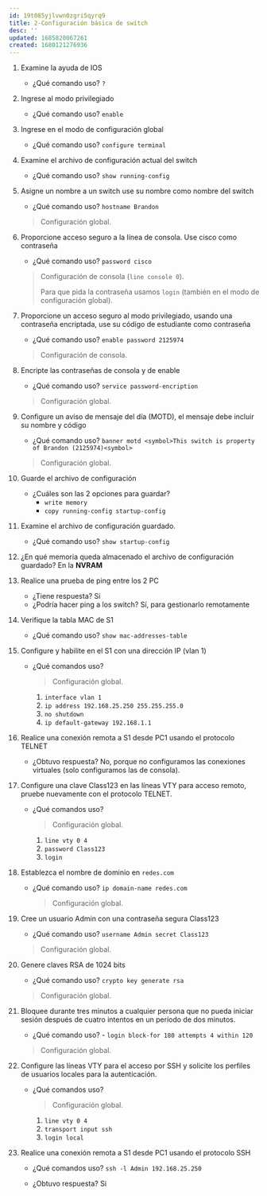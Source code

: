 ```yaml
---
id: 19t085yjlvwn0zgri5qyrq9
title: 2-Configuración básica de switch
desc: ''
updated: 1685820067261
created: 1680121276936
---
```


1. Examine la ayuda de IOS

    - ¿Qué comando uso? `?`

2. Ingrese al modo privilegiado

    - ¿Qué comando uso? `enable`

3. Ingrese en el modo de configuración global

    - ¿Qué comando uso? `configure terminal`

4. Examine el archivo de configuración actual del switch

    - ¿Qué comando uso? `show running-config`

5. Asigne un nombre a un switch use su nombre como nombre del switch

    - ¿Qué comando uso? `hostname Brandon`

    > Configuración global.

6. Proporcione acceso seguro a la línea de consola. Use cisco como contraseña

    - ¿Qué comando uso? `password cisco`

    > Configuración de consola (`line console 0`).
    >
    > Para que pida la contraseña usamos `login` (también en el modo de configuración global).

7. Proporcione un acceso seguro al modo privilegiado, usando una contraseña encriptada, use su código de estudiante como contraseña

    - ¿Qué comando uso? `enable password 2125974`

    > Configuración de consola.

8. Encripte las contraseñas de consola y de enable

    - ¿Qué comando uso? `service password-encription`

    > Configuración global.

9. Configure un aviso de mensaje del día (MOTD), el mensaje debe incluir su nombre y código

    - ¿Qué comando uso? `banner motd <symbol>This switch is property of Brandon (2125974)<symbol>`

    > Configuración global.

10. Guarde el archivo de configuración

    - ¿Cuáles son las 2 opciones para guardar?
        - `write memory`
        - `copy running-config startup-config`

11. Examine el archivo de configuración guardado.

    - ¿Qué comando uso? `show startup-config`

12. ¿En qué memoria queda almacenado el archivo de configuración guardado? En la **NVRAM**

13. Realice una prueba de ping entre los 2 PC

    - ¿Tiene respuesta? Si
    - ¿Podría hacer ping a los switch? Sí, para gestionarlo remotamente

14. Verifique la tabla MAC de S1

    - ¿Qué comando uso? `show mac-addresses-table`

15. Configure y habilite en el S1 con una dirección IP (vlan 1)

    - ¿Qué comandos uso?

        >  Configuración global.

        1. `interface vlan 1`
        2. `ip address 192.168.25.250 255.255.255.0`
        3. `no shutdown`
        4. `ip default-gateway 192.168.1.1`

16. Realice una conexión remota a S1 desde PC1 usando el protocolo TELNET

    - ¿Obtuvo respuesta? No, porque no configuramos las conexiones virtuales (solo configuramos las de consola).

17. Configure una clave Class123 en las líneas VTY para acceso remoto, pruebe nuevamente con el protocolo TELNET.

    - ¿Qué comandos uso?

        >  Configuración global.

        1. `line vty 0 4`
        2. `password Class123`
        3. `login`

18. Establezca el nombre de dominio en `redes.com`

    - ¿Qué comando uso? `ip domain-name redes.com`

        > Configuración global.

19. Cree un usuario Admin con una contraseña segura Class123

    - ¿Qué comando uso? `username Admin secret Class123`

    >  Configuración global.

20. Genere claves RSA de 1024 bits

    - ¿Qué comando uso? `crypto key generate rsa`

    > Configuración global.

21. Bloquee durante tres minutos a cualquier persona que no pueda iniciar sesión después de cuatro intentos en un período de dos minutos.

    - ¿Qué comando uso? - `login block-for 180 attempts 4 within 120`

    > Configuración global.

22. Configure las líneas VTY para el acceso por SSH y solicite los perfiles de usuarios locales para la autenticación.

    - ¿Qué comandos uso?

        >  Configuración global.

        1. `line vty 0 4`
        2. `transport input ssh`
        3. `login local`

23. Realice una conexión remota a S1 desde PC1 usando el protocolo SSH

    - ¿Qué comandos uso? `ssh -l Admin 192.168.25.250`

    - ¿Obtuvo respuesta? Si
